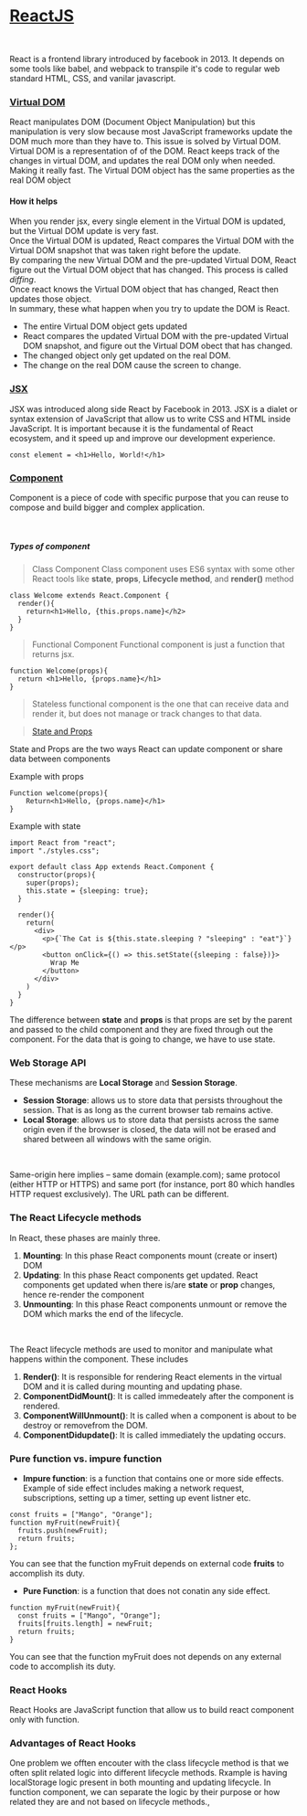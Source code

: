 # [ReactJS](https://reactjs.org/docs/hello-world.html)

<br>

React is a frontend library introduced by facebook in 2013. It depends on some tools like babel, and webpack to transpile it's code to regular web standard HTML, CSS, and vanilar javascript.

### [Virtual DOM](https://www.codecademy.com/article/react-virtual-dom)


React manipulates DOM (Document Object Manipulation) but this manipulation is very slow because most JavaScript frameworks update the DOM much more than they have to. This issue is solved by Virtual DOM. Virtual DOM is a representation of of the DOM. React keeps track of the changes in virtual DOM, and updates the real DOM only when needed. Making it really fast. The Virtual DOM object has the same properties as the real DOM object

#### How it helps

When you render jsx, every single element in the Virtual DOM is updated, but the Virtual DOM update is very fast.
<br>
Once the Virtual DOM is updated, React compares the Virtual DOM with the Virtual DOM snapshot that was taken right before the update. 
<br>
By comparing the new Virtual DOM and the pre-updated Virtual DOM, React figure out the Virtual DOM object that has changed. This process is called _diffing_.
<br>
Once react knows the Virtual DOM object that has changed, React then updates those object. 
<br>
In summary, these what happen when you try to update the DOM is React.

- The entire Virtual DOM object gets updated
- React compares the updated Virtual DOM with the pre-updated Virtual DOM snapshot, and figure out the Virtual DOM obect that has changed.
- The changed object only get updated on the real DOM.
- The change on the real DOM cause the screen to change.

### [JSX](https://reactjs.org/docs/introducing-jsx.html)

JSX was introduced along side React by Facebook in 2013. JSX is a dialet or syntax extension of JavaScript that allow us to write CSS and HTML inside JavaScript. It is important because it is the fundamental of React ecosystem, and it speed up and improve our development experience.

```
const element = <h1>Hello, World!</h1>

```

### [Component](https://reactjs.org/docs/components-and-props.html)

Component is a piece of code with specific purpose that you can reuse to compose and build bigger and complex application.

<br>

##### Types of component
> Class Component
Class component uses ES6 syntax with some other React tools like **state**, **props**, **Lifecycle method**, and **render()** method

```
class Welcome extends React.Component {
  render(){
    return<h1>Hello, {this.props.name}</h2>
  }
}
```

> Functional Component
Functional component is just a function that returns jsx.

```
function Welcome(props){
  return <h1>Hello, {props.name}</h1>
}
```

> Stateless functional component is the one that can receive data and render it, but does not manage or track changes to that data.

> [State and Props](https://www.freecodecamp.org/news/react-js-for-beginners-props-state-explained/)

State and Props are the two ways React can update component or share data between components

Example with props

```
Function welcome(props){
	Return<h1>Hello, {props.name}</h1>
}
```

Example with state

```
import React from "react";
import "./styles.css";

export default class App extends React.Component {
  constructor(props){
    super(props);
    this.state = {sleeping: true};
  }

  render(){
    return(
      <div>
        <p>{`The Cat is ${this.state.sleeping ? "sleeping" : "eat"}`}</p>
        <button onClick={() => this.setState({sleeping : false})}>
          Wrap Me
        </button>
      </div>
    )
  }
}

```

The difference between **state** and **props** is that props are set by the parent and passed to the child component and they are fixed through out the component. For the data that is going to change, we have to use state.

### Web Storage API

These mechanisms are **Local Storage** and **Session Storage**.
- **Session Storage**: allows us to store data that persists throughout the session. That is as long as the current browser tab remains active.
- **Local Storage**: allows us to store data that persists across the same origin even if the browser is closed, the data will not be erased and shared between all windows with the same origin.

<br>

Same-origin here implies – same domain (example.com); same protocol (either HTTP or HTTPS) and same port (for instance, port 80 which handles HTTP request exclusively). The URL path can be different.

### The React Lifecycle methods
In React, these phases are mainly three.
1. **Mounting**: In this phase React components mount (create or insert) DOM
2. **Updating**: In this phase React components get updated. React components get updated when there is/are **state** or **prop** changes, hence re-render the component
3. **Unmounting**: In this phase React components unmount or remove the DOM which marks the end of the lifecycle. 

<br>

The React lifecycle methods are used to monitor and manipulate what happens within the component. These includes
1. **Render()**: It is responsible for rendering React elements in the virtual DOM and it is called during mounting and updating phase.
2. **ComponentDidMount()**: It is called immedeately after the component is rendered.
3. **ComponentWillUnmount()**: It is called when a component is about to be destroy or removefrom the DOM.
4. **ComponentDidupdate()**: It is called immediately the updating occurs.

### Pure function vs. impure function
- **Impure function**: is a function that contains one or more side effects. Example of side effect includes making a network request, subscriptions, setting up a timer, setting up event listner etc.
```
const fruits = ["Mango", "Orange"];
function myFruit(newFruit){
  fruits.push(newFruit);
  return fruits;
};
```
You can see that the function myFruit depends on external code **fruits** to accomplish its duty.

- **Pure Function**: is a function that does not conatin any side effect.
```
function myFruit(newFruit){
  const fruits = ["Mango", "Orange"]; 
  fruits[fruits.length] = newFruit;
  return fruits;
}
```
You can see that the function myFruit does not depends on any external code to accomplish its duty.

### React Hooks
React Hooks are JavaScript function that allow us to build react component only with function.

### Advantages of React Hooks
One problem we offten encouter with the class lifecycle method is that we often split related logic into different lifecycle methods. Rxample is having localStorage logic present in both mounting and updating lifecycle. In function component, we can separate the logic by their purpose or how related they are and not based on lifecycle methods.,


